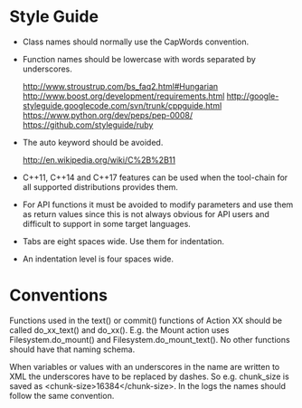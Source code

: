 
Style Guide
===========

* Class names should normally use the CapWords convention.

* Function names should be lowercase with words separated by underscores.

  http://www.stroustrup.com/bs_faq2.html#Hungarian
  http://www.boost.org/development/requirements.html
  http://google-styleguide.googlecode.com/svn/trunk/cppguide.html
  https://www.python.org/dev/peps/pep-0008/
  https://github.com/styleguide/ruby

* The auto keyword should be avoided.

  http://en.wikipedia.org/wiki/C%2B%2B11

* C++11, C++14 and C++17 features can be used when the tool-chain for all
  supported distributions provides them.

* For API functions it must be avoided to modify parameters and use them as
  return values since this is not always obvious for API users and difficult
  to support in some target languages.

* Tabs are eight spaces wide. Use them for indentation.

* An indentation level is four spaces wide.


Conventions
===========

Functions used in the text() or commit() functions of Action XX should be
called do_xx_text() and do_xx(). E.g. the Mount action uses
Filesystem.do_mount() and Filesystem.do_mount_text(). No other functions
should have that naming schema.

When variables or values with an underscores in the name are written to XML
the underscores have to be replaced by dashes. So e.g. chunk_size is saved as
&lt;chunk-size&gt;16384&lt;/chunk-size&gt;. In the logs the names should
follow the same convention.

